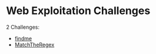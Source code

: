 # Web Exploitation Challenges

2 Challenges: 
- [findme](findme.md)
- [MatchTheRegex](MatchTheRegex.md)
